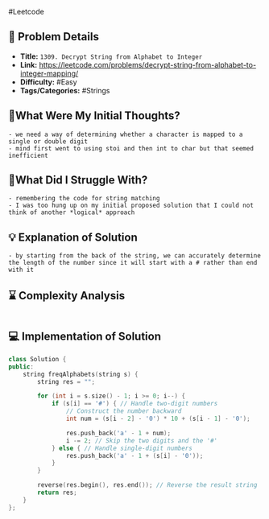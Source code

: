 #Leetcode
## 📝 Problem Details

- **Title:** `1309. Decrypt String from Alphabet to Integer`
- **Link:** https://leetcode.com/problems/decrypt-string-from-alphabet-to-integer-mapping/
- **Difficulty:** #Easy 
- **Tags/Categories:** #Strings 

## 💭What Were My Initial Thoughts?

```
- we need a way of determining whether a character is mapped to a single or double digit
- mind first went to using stoi and then int to char but that seemed inefficient
```

## 🤔What Did I Struggle With?

```
- remembering the code for string matching 
- I was too hung up on my initial proposed solution that I could not think of another *logical* approach
```

## 💡 Explanation of Solution

```
- by starting from the back of the string, we can accurately determine the length of the number since it will start with a # rather than end with it 
```

## ⌛ Complexity Analysis

```

```

## 💻 Implementation of Solution

```cpp
class Solution {
public:
    string freqAlphabets(string s) {
        string res = "";

        for (int i = s.size() - 1; i >= 0; i--) {
            if (s[i] == '#') { // Handle two-digit numbers
                // Construct the number backward
                int num = (s[i - 2] - '0') * 10 + (s[i - 1] - '0'); 

                res.push_back('a' - 1 + num);
                i -= 2; // Skip the two digits and the '#'
            } else { // Handle single-digit numbers
                res.push_back('a' - 1 + (s[i] - '0'));
            }
        }

        reverse(res.begin(), res.end()); // Reverse the result string
        return res;
    }
};
```
